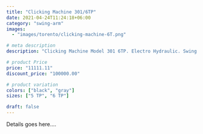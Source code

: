 ```yaml
---
title: "Clicking Machine 301/6TP"
date: 2021-04-24T11:24:18+06:00
category: "swing-arm"
images:
  - "images/torento/clicking-machine-6T.png"

# meta description
description: "Clicking Machine Model 301 6TP. Electro Hydraulic. Swing Arm Clicking 6 Ton."

# product Price
price: "11111.11"
discount_price: "100000.00"

# product variation
colors: ["black", "gray"]
sizes: ["5 TP", "6 TP"]

draft: false
---
```


Details goes here....
